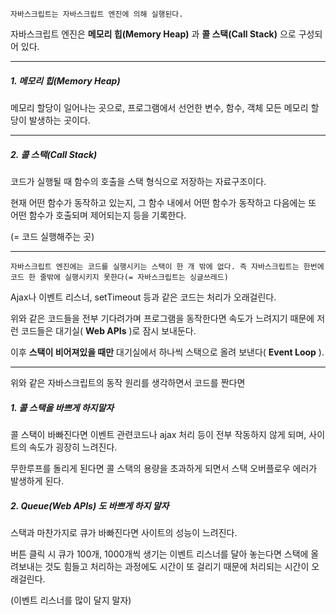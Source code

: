 `자바스크립트는 자바스크립트 엔진에 의해 실행된다.`

자바스크립트 엔진은 **메모리 힙(Memory Heap)** 과 **콜 스택(Call Stack)** 으로 구성되어 있다.

---

##### 1. 메모리 힙(Memory Heap)

메모리 할당이 일어나는 곳으로, 프로그램에서 선언한 변수, 함수, 객체 모든 메모리 할당이 발생하는 곳이다.

---

##### 2. 콜 스택(Call Stack)

코드가 실행될 때 함수의 호출을 스택 형식으로 저장하는 자료구조이다.

현재 어떤 함수가 동작하고 있는지, 그 함수 내에서 어떤 함수가 동작하고 다음에는 또 어떤 함수가 호출되며 제어되는지 등을 기록한다.

(= 코드 실행해주는 곳)

---

`자바스크립트 엔진에는 코드를 실행시키는 스택이 한 개 밖에 없다. 즉 자바스크립트는 한번에 코드 한 줄밖에 실행시키지 못한다(= 자바스크립트는 싱글쓰레드)`

Ajax나 이벤트 리스너, setTimeout 등과 같은 코드는 처리가 오래걸린다.

위와 같은 코드들을 전부 기다려가며 프로그램을 동작한다면 속도가 느려지기 때문에 저런 코드들은 대기실( **Web APIs** )로 잠시 보내둔다.

이후 **스택이 비어져있을 때만** 대기실에서 하나씩 스택으로 올려 보낸다( **Event Loop** ).

---

위와 같은 자바스크립트의 동작 원리를 생각하면서 코드를 짠다면

##### 1. 콜 스택을 바쁘게 하지말자

콜 스택이 바빠진다면 이벤트 관련코드나 ajax 처리 등이 전부 작동하지 않게 되며, 사이트의 속도가 굉장히 느려진다.

무한루프를 돌리게 된다면 콜 스택의 용량을 초과하게 되면서 스택 오버플로우 에러가 발생하게 된다.

##### 2. Queue(Web APIs) 도 바쁘게 하지 말자

스택과 마찬가지로 큐가 바빠진다면 사이트의 성능이 느려진다.

버튼 클릭 시 큐가 100개, 1000개씩 생기는 이벤트 리스너를 달아 놓는다면 스택에 올려보내는 것도 힘들고 처리하는 과정에도 시간이 또 걸리기 때문에 처리되는 시간이 오래걸린다.

(이벤트 리스너를 많이 달지 말자)
